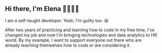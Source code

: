 ## Hi there, I'm Elena 👋👩🏼‍💻

I am a self-taught developer. Yeah, I'm guilty too. 😃

After two years of practicing and learning how to code in my free time, I've changed my job and now I'm bringing technologies and data analytics to HR world.
By my example, I want to support everyone out there who are already teaching themselves how to code or are considering it. 


<!--
**ProblemSPb/ProblemSPb** is a ✨ _special_ ✨ repository because its `README.md` (this file) appears on your GitHub profile.

Here are some ideas to get you started:

- 🔭 I’m currently working on ...
- 🌱 I’m currently learning ...
- 👯 I’m looking to collaborate on ...
- 🤔 I’m looking for help with ...
- 💬 Ask me about ...
- 📫 How to reach me: ...
- 😄 Pronouns: ...
- ⚡ Fun fact: ...
-->
